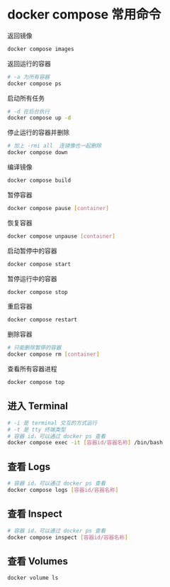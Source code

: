# docker compose 常用命令

返回镜像
```bash
docker compose images
```

返回运行的容器
```bash
# -a 为所有容器
docker compose ps
```

启动所有任务
```bash
# -d 在后台执行
docker compose up -d
```

停止运行的容器并删除
```bash
# 加上 -rmi all  连镜像也一起删除
docker compose down
```

编译镜像
```bash
docker compose build
```

暂停容器
```bash
docker compose pause [container]
```

恢复容器
```bash
docker compose unpause [container]
```

启动暂停中的容器
```bash
docker compose start
```

暂停运行中的容器
```bash
docker compose stop
```

重启容器
```bash
docker compose restart
```

删除容器
```bash
# 只能删除暂停的容器
docker compose rm [container]
```

查看所有容器进程
```bash
docker compose top
```

## 进入 Terminal
```bash
# -i 是 terminal 交互的方式运行
# -t 是 tty 终端类型
# 容器 id，可以通过 docker ps 查看
docker compose exec -it [容器id/容器名称] /bin/bash
```

## 查看 Logs
```bash
# 容器 id，可以通过 docker ps 查看
docker compose logs [容器id/容器名称]
```

## 查看 Inspect
```bash
# 容器 id，可以通过 docker ps 查看
docker compose inspect [容器id/容器名称]
```

## 查看 Volumes
```bash
docker volume ls
```
